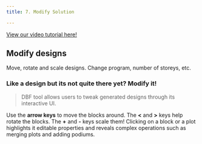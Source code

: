 ```yaml
---
title: 7. Modify Solution

---
```

[View our video tutorial here!](https://youtu.be/pTypzXlQjtI)

## Modify designs

Move, rotate and scale designs. Change program, number of storeys, etc.

### Like a design but its not quite there yet? Modify it!

> DBF tool allows users to tweak generated designs through its interactive UI.

Use the **arrow keys** to move the blocks around. The **<** and **>** keys help rotate the blocks. The **+** and **-** keys scale them! Clicking on a block or a plot highlights it editable properties and reveals complex operations such as merging plots and adding podiums.